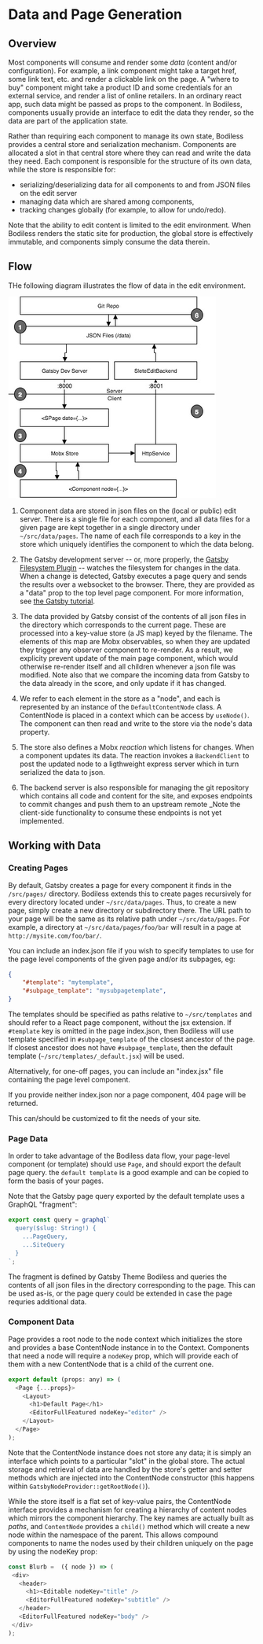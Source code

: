 # Data and Page Generation

## Overview

Most components will consume and render some *data* (content and/or
configuration). For example, a link component might take a target href, some
link text, etc. and render a clickable link on the page. A "where to buy" component
might take a product ID and some credentials for an external service, and render
a list of online retailers. In an ordinary react app, such data might be passed
as props to the component. In Bodiless, components usually provide an interface to
edit the data they render, so the data are part of the application state.

Rather than requiring each component to manage its own state, Bodiless provides a
central store and serialization mechanism. Components are allocated a slot in
that central store where they can read and write the data they need. Each
component is responsible for the structure of its own data, while the store is
responsible for:
- serializing/deserializing data for all components to and from
JSON files on the edit server
- managing data which are shared among components,
- tracking changes globally (for example, to allow for undo/redo).

Note that the ability to edit content is limited to the edit environment. When
Bodiless renders the static site for production, the global store is effectively
immutable, and components simply consume the data therein.

## Flow

THe following diagram illustrates the flow of data in the edit environment.

![Data Flow](assets/data.jpg)

1. Component data are stored in json files on the (local or public) edit server.
   There is a single file for each component, and all data files for a given
   page are kept together in a single directory under `~/src/data/pages`.
   The name of each file corresponds to a key in the store which uniquely
   identifies the component to which the data belong.

2. The Gatsby development server -- or, more properly, the
   [Gatsby Filesystem Plugin](https://www.gatsbyjs.org/packages/gatsby-source-filesystem)
   -- watches the filesystem for changes in the data. When a change is detected,
   Gatsby executes a page query and sends the results over a websocket to
   the browser. There, they are provided as a "data" prop to the top level page
   component. For more information, see [the Gatsby tutorial](https://www.gatsbyjs.org/tutorial/part-four/).

3. The data provided by Gatsby consist of the contents of all json files in the
   directory which corresponds to the current page. These are processed into a
   key-value store (a JS map) keyed by the filename. The elements of this map
   are Mobx observables, so when they are updated they trigger any observer
   component to re-render. As a result, we explicity prevent update of the main
   page component, which would otherwise re-render itself and all children
   whenever a json file was modified. Note also that we compare the incoming
   data from Gatsby to the data already in the score, and only update if it has
   changed.

4. We refer to each element in the store as a "node", and each is represented by
   an instance of the `DefaultContentNode`
   class. A ContentNode is placed in a context which can be access by `useNode()`. The
   component can then read and write to the store via the node's data property.

5. The store also defines a Mobx _reaction_ which listens for changes. When a
   component updates its data. The reaction invokes a `BackendClient`
   to post the updated node to a ligthweight express server
   which in turn serialized the data to json.

6. The backend server is also responsible for managing the git repository which
   contains all code and content for the site, and exposes endpoints to commit
   changes and push them to an upstream remote _Note the client-side
   functionality to consume these endpoints is not yet implemented.

## Working with Data

### Creating Pages

By default, Gatsby creates a page for every component it finds in the `/src/pages/`
directory. Bodiless extends this to create pages recursively for every directory
located under `~/src/data/pages`. Thus, to create a new page,
simply create a new directory or subdirectory there. The URL path to your page
will be the same as its relative path under `~/src/data/pages`. For example, a
directory at `~/src/data/pages/foo/bar` will result in a page at
`http://mysite.com/foo/bar/`.

You can include an index.json file if you wish to specify
templates to use for the page level components of the given page and/or its subpages, eg:
```json
{
    "#template": "mytemplate",
    "#subpage_template": "mysubpagetemplate",
}
```
The templates should be specified as paths relative to `~/src/templates`
and should refer to a React page component, without the jsx extension.
If `#template` key is omitted in the page index.json, then Bodiless will use template specified
in `#subpage_template` of the closest ancestor of the page.
If closest ancestor does not have `#subpage_template`, then the default template (`~/src/templates/_default.jsx`)
will be used.

Alternatively, for one-off pages, you can include an "index.jsx" file containing
the page level component.

If you provide neither index.json nor a page component, 404 page will be returned.

This can/should be customized to fit the needs of your site.

### Page Data

In order to take advantage of the Bodiless data flow, your page-level component (or
template) should use `Page`, and
should export the default page query. the `default template`
is a good example and can be copied to form the basis of your pages.

Note that the Gatsby page query exported by the default template uses a GraphQL "fragment":

```javascript
export const query = graphql`
  query($slug: String!) {
    ...PageQuery,
    ...SiteQuery
  }
`;
```

The fragment is defined by Gatsby Theme Bodiless 
and queries the contents of all json files in the directory corresponding to the
page. This can be used as-is, or the page query could be extended in case the
page requries additional data.

### Component Data

Page provides a root node to the node context which initializes the store and
provides a base ContentNode instance in to the Context.
Components that need a node will require a `nodeKey` prop, which will provide each of them with a 
new ContentNode that is a child of the current one.

```javascript
export default (props: any) => (
  <Page {...props}>
    <Layout>
      <h1>Default Page</h1>
      <EditorFullFeatured nodeKey="editor" />
    </Layout>
  </Page>
);
 ```
 
 Note that the ContentNode instance does not store any data; it is simply an
 interface which points to a particular "slot" in the global store. The actual
 storage and retrieval of data are handled by the store's getter and setter
 methods which are injected into the ContentNode constructor (this happens
 within `GatsbyNodeProvider::getRootNode()`).

 While the store itself is a flat set of key-value pairs, the ContentNode interface
 provides a mechanism for creating a hierarchy of content nodes which mirrors
 the component hierarchy. The key names are actually built as *paths*, and `ContentNode`
 provides a `child()` method which will create a new node within the namespace of
 the parent. This allows compound components to name the nodes used by their children
 uniquely on the page by using the nodeKey prop:

 ```javascript
const Blurb =  ({ node }) => (
  <div>
    <header>
      <h1><Editable nodeKey="title" />
      <EditorFullFeatured nodeKey="subtitle" />
    </header>
    <EditorFullFeatured nodeKey="body" />
  </div>
);
```
